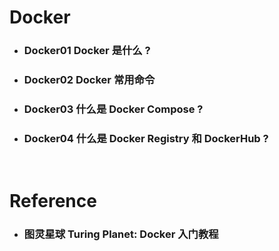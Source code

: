 Docker
=====
* ### Docker01 Docker 是什么 ?
* ### Docker02 Docker 常用命令
* ### Docker03 什么是 Docker Compose ?
* ### Docker04 什么是 Docker Registry 和 DockerHub ?
<br />

Reference
=====
* ### 图灵星球 Turing Planet: Docker 入门教程
<br />
